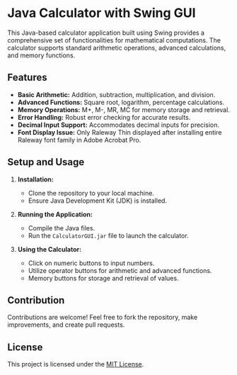 # Java Calculator with Swing GUI

This Java-based calculator application built using Swing provides a comprehensive set of functionalities for mathematical computations. The calculator supports standard arithmetic operations, advanced calculations, and memory functions.

## Features

- **Basic Arithmetic:** Addition, subtraction, multiplication, and division.
- **Advanced Functions:** Square root, logarithm, percentage calculations.
- **Memory Operations:** M+, M-, MR, MC for memory storage and retrieval.
- **Error Handling:** Robust error checking for accurate results.
- **Decimal Input Support:** Accommodates decimal inputs for precision.
- **Font Display Issue:** Only Raleway Thin displayed after installing entire Raleway font family in Adobe Acrobat Pro.

## Setup and Usage

1. **Installation:**
   - Clone the repository to your local machine.
   - Ensure Java Development Kit (JDK) is installed.

2. **Running the Application:**
   - Compile the Java files.
   - Run the `CalculatorGUI.jar` file to launch the calculator.

3. **Using the Calculator:**
   - Click on numeric buttons to input numbers.
   - Utilize operator buttons for arithmetic and advanced functions.
   - Memory buttons for storage and retrieval of values.


## Contribution

Contributions are welcome! Feel free to fork the repository, make improvements, and create pull requests.

## License

This project is licensed under the [MIT License](LICENSE).

